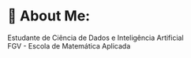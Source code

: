 # 💫 About Me:
Estudante de Ciência de Dados e Inteligência Artificial <br>
FGV - Escola de Matemática Aplicada

